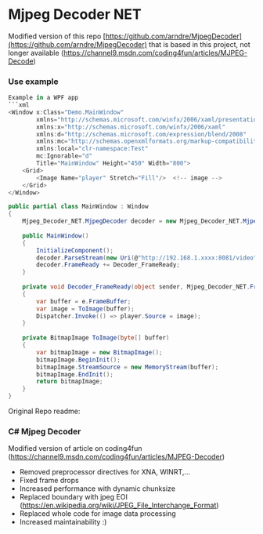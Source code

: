 # Mjpeg Decoder NET

Modified version of this repo [https://github.com/arndre/MjpegDecoder](https://github.com/arndre/MjpegDecoder)
that is based in this project, not longer available (https://channel9.msdn.com/coding4fun/articles/MJPEG-Decode) 

### Use example

```c#
Example in a WPF app
```xml
<Window x:Class="Demo.MainWindow"
        xmlns="http://schemas.microsoft.com/winfx/2006/xaml/presentation"
        xmlns:x="http://schemas.microsoft.com/winfx/2006/xaml"
        xmlns:d="http://schemas.microsoft.com/expression/blend/2008"
        xmlns:mc="http://schemas.openxmlformats.org/markup-compatibility/2006"
        xmlns:local="clr-namespace:Test"
        mc:Ignorable="d"
        Title="MainWindow" Height="450" Width="800">
    <Grid>
        <Image Name="player" Stretch="Fill"/>  <!-- image -->
    </Grid>
</Window>
```

```c#
public partial class MainWindow : Window
{
    Mjpeg_Decoder_NET.MjpegDecoder decoder = new Mjpeg_Decoder_NET.MjpegDecoder();
    
    public MainWindow()
    {
        InitializeComponent();
        decoder.ParseStream(new Uri(@"http://192.168.1.xxxx:8081/video"));
        decoder.FrameReady += Decoder_FrameReady;
    }
    
    private void Decoder_FrameReady(object sender, Mjpeg_Decoder_NET.FrameReadyEventArgs e)
    {
        var buffer = e.FrameBuffer;
        var image = ToImage(buffer);
        Dispatcher.Invoke(() => player.Source = image);
    }
    
    private BitmapImage ToImage(byte[] buffer)
    {
        var bitmapImage = new BitmapImage();
        bitmapImage.BeginInit();
        bitmapImage.StreamSource = new MemoryStream(buffer);
        bitmapImage.EndInit();
        return bitmapImage;
    }
}
```


Original Repo readme:
### C# Mjpeg Decoder
Modified version of article on coding4fun (https://channel9.msdn.com/coding4fun/articles/MJPEG-Decoder)
 
 * Removed preprocessor directives for XNA, WINRT,...
 * Fixed frame drops 
 * Increased performance with dynamic chunksize
 * Replaced boundary with jpeg EOI (https://en.wikipedia.org/wiki/JPEG_File_Interchange_Format)
 * Replaced whole code for image data processing
 * Increased maintainability :)
